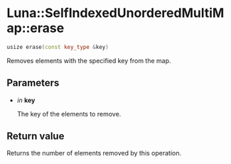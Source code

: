 # Luna::SelfIndexedUnorderedMultiMap::erase

```c++
usize erase(const key_type &key)
```

Removes elements with the specified key from the map. 



## Parameters
* *in* **key**

    The key of the elements to remove. 

## Return value
Returns the number of elements removed by this operation. 

